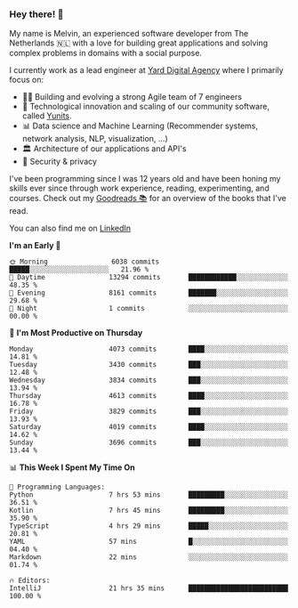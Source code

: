 ### Hey there! 👋

My name is Melvin, an experienced software developer from The Netherlands 🇳🇱 with a love for building great applications and solving complex problems in domains with a social purpose. 

I currently work as a lead engineer at [Yard Digital Agency](https://github.com/yardinternet) where I primarily focus on:

* 👏🏼 Building and evolving a strong Agile team of 7 engineers
* 🚀 Technological innovation and scaling of our community software, called [Yunits](https://www.yunits.com/).
* 📊 Data science and Machine Learning (Recommender systems, network analysis, NLP, visualization, ...)
* 🏛 Architecture of our applications and API's
* 🔐 Security & privacy

I've been programming since I was 12 years old and have been honing my skills ever since through work experience, reading, experimenting, and courses.
Check out my [Goodreads 📚](https://goodreads.com/melvinkoopmans) for an overview of the books that I've read. 

You can also find me on [LinkedIn](https://www.linkedin.com/in/melvinkoopmans)

<!--START_SECTION:waka-->
**I'm an Early 🐤** 

```text
🌞 Morning                6038 commits        █████░░░░░░░░░░░░░░░░░░░░   21.96 % 
🌆 Daytime                13294 commits       ████████████░░░░░░░░░░░░░   48.35 % 
🌃 Evening                8161 commits        ███████░░░░░░░░░░░░░░░░░░   29.68 % 
🌙 Night                  1 commits           ░░░░░░░░░░░░░░░░░░░░░░░░░   00.00 % 
```
📅 **I'm Most Productive on Thursday** 

```text
Monday                   4073 commits        ████░░░░░░░░░░░░░░░░░░░░░   14.81 % 
Tuesday                  3430 commits        ███░░░░░░░░░░░░░░░░░░░░░░   12.48 % 
Wednesday                3834 commits        ███░░░░░░░░░░░░░░░░░░░░░░   13.94 % 
Thursday                 4613 commits        ████░░░░░░░░░░░░░░░░░░░░░   16.78 % 
Friday                   3829 commits        ███░░░░░░░░░░░░░░░░░░░░░░   13.93 % 
Saturday                 4019 commits        ████░░░░░░░░░░░░░░░░░░░░░   14.62 % 
Sunday                   3696 commits        ███░░░░░░░░░░░░░░░░░░░░░░   13.44 % 
```


📊 **This Week I Spent My Time On** 

```text
💬 Programming Languages: 
Python                   7 hrs 53 mins       █████████░░░░░░░░░░░░░░░░   36.51 % 
Kotlin                   7 hrs 45 mins       █████████░░░░░░░░░░░░░░░░   35.90 % 
TypeScript               4 hrs 29 mins       █████░░░░░░░░░░░░░░░░░░░░   20.81 % 
YAML                     57 mins             █░░░░░░░░░░░░░░░░░░░░░░░░   04.40 % 
Markdown                 22 mins             ░░░░░░░░░░░░░░░░░░░░░░░░░   01.74 % 

🔥 Editors: 
IntelliJ                 21 hrs 35 mins      █████████████████████████   100.00 % 
```


<!--END_SECTION:waka-->
